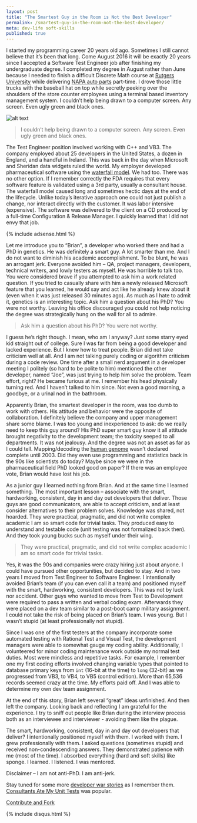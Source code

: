 ```yaml
---
layout: post
title: "The Smartest Guy in the Room is Not the Best Developer"
permalink: /smartest-guy-in-the-room-not-the-best-developer/
meta: dev-life soft-skills
published: true
---
```

I started my programming career 20 years old ago.  Sometimes I still cannot believe that it’s been that long.  Come August 2016 it will be exactly 20 years since I accepted a Software Test Engineer job after finishing my undergraduate degree.  I completed my degree in August rather than June because I needed to finish a difficult Discrete Math course at [Rutgers University](http://www.rutgers.edu/) while delivering [NAPA auto parts](http://www.napaonline.com/) part-time.  I drove those little trucks with the baseball hat on top while secretly peeking over the shoulders of the store counter employees using a terminal based inventory management system.  I couldn’t help being drawn to a computer screen.  Any screen.  Even ugly green and black ones.

![alt text](http://abe90238e3b628565257-c47b312812e6878374960f5d0b7661c9.r73.cf1.rackcdn.com/smartest-developer.jpg "Smart Developer")

> I couldn’t help being drawn to a computer screen.  Any screen.  Even ugly green and black ones.

The Test Engineer position involved working with C++ and VB3.  The company employed about 25 developers in the United States, a dozen in England, and a handful in Ireland.  This was back in the day when Microsoft and Sheridan data widgets ruled the world.  My employer developed pharmaceutical software using the [waterfall model](https://en.wikipedia.org/wiki/Waterfall_model).  We had too.  There was no other option.  If I remember correctly the FDA requires that every software feature is validated using a 3rd party, usually a consultant house.  The waterfall model caused long and sometimes hectic days at the end of the lifecycle.  Unlike today’s iterative approach one could not just publish a change, nor interact directly with the customer.  It was labor intensive (expensive).  The software was delivered to the client on a CD produced by a full-time Configuration & Release Manager.  I quickly learned that I did not envy that job.

{% include adsense.html %}

Let me introduce you to “Brian”, a developer who worked there and had a PhD in genetics.  He was definitely a smart guy.  A lot smarter than me.  And I do not want to diminish his academic accomplishment.  To be blunt, he was an arrogant jerk.  Everyone avoided him – QA, project managers, developers, technical writers, and lowly testers as myself.  He was horrible to talk too.  You were considered brave if you attempted to ask him a work related question.  If you tried to casually share with him a newly released Microsoft feature that you learned, he would say and act like he already knew about it (even when it was just released 30 minutes ago).  As much as I hate to admit it, genetics is an interesting topic.  Ask him a question about his PhD?  You were not worthy.  Leaving his office discouraged you could not help noticing the degree was strategically hung on the wall for all to admire.

> Ask him a question about his PhD?  You were not worthy.

I guess he’s right though.  I mean, who am I anyway?  Just some starry eyed kid straight out of college.  Sure I was far from being a good developer and lacked experience.  But I knew how to treat people.  Brian did not take criticism well at all.  And I am not talking purely coding or algorithm criticism during a code review.  One time after a small nerd argument in a developer meeting I politely (so hard to be polite to him) mentioned the other developer, named “Joe”, was just trying to help him solve the problem.  Team effort, right?  He became furious at me.  I remember his head physically turning red.  And I haven’t talked to him since.  Not even a good morning, a goodbye, or a urinal nod in the bathroom.

Apparently Brian, the smartest developer in the room, was too dumb to work with others.  His attitude and behavior were the opposite of collaboration.  I definitely believe the company and upper management share some blame.  I was too young and inexperienced to ask: do we really need to keep this guy around?  His PhD super smart guy know it all attitude brought negativity to the development team; the toxicity seeped to all departments.  It was not jealousy.  And the degree was not an asset as far as I could tell.  Mapping/decoding the [human genome](https://en.wikipedia.org/wiki/Human_Genome_Project) wasn’t declared complete until 2003. Did they even use programming and statistics back in the 90s like scientists do today?  Maybe since we were in the pharmaceutical field PhD looked good on paper?  If there was an employee vote, Brian would have lost his job.

As a junior guy I learned nothing from Brian.  And at the same time I learned something.  The most important lesson – associate with the smart, hardworking, consistent, day in and day out developers that deliver.  Those guys are good communicators, are able to accept criticism, and at least consider alternatives to their problem solves.  Knowledge was shared, not hoarded.  They were practical, pragmatic, and did not write complex academic I am so smart code for trivial tasks.  They produced easy to understand and testable code (unit testing was not formalized back then).  And they took young bucks such as myself under their wing.

> They were practical, pragmatic, and did not write complex academic I am so smart code for trivial tasks.

Yes, it was the 90s and companies were crazy hiring just about anyone.  I could have pursued other opportunities, but decided to stay.  And in two years I moved from Test Engineer to Software Engineer.  I intentionally avoided Brian’s team (if you can even call it a team) and positioned myself with the smart, hardworking, consistent developers.  This was not by luck nor accident.  Other guys who wanted to move from Test to Development were required to pass a written and verbal coding exam.  Afterwards they were placed on a dev team similar to a post-boot camp military assignment.  I could not take the risk of being placed on Brian’s team.  I was young.  But I wasn’t stupid (at least professionally not stupid).

Since I was one of the first testers at the company incorporate some automated testing with Rational Test and Visual Test, the development managers were able to somewhat gauge my coding ability.  Additionally, I volunteered for minor coding maintenance work outside my normal test duties.  Most were mindless and repetitive tasks.  For example, I remember one my first coding efforts involved changing variable types that pointed to database primary keys from `int` (16-bit at the time) to `long` (32-bit) as we progressed from VB3, to VB4, to VB5 (control edition).  More than 65,536 records seemed crazy at the time.  My efforts paid off.  And I was able to determine my own dev team assignment.

At the end of this story, Brian left several “great” ideas unfinished.  And then left the company.  Looking back and reflecting I am grateful for the experience.  I try to sniff out people like Brian during the interview process both as an interviewee and interviewer - avoiding them like the plague.

The smart, hardworking, consistent, day in and day out developers that deliver?  I intentionally positioned myself with them.  I worked with them.  I grew professionally with them.  I asked questions (sometimes stupid) and received non-condescending answers.  They demonstrated patience with me (most of the time).  I absorbed everything (hard and soft skills) like sponge.  I learned.  I listened.  I was mentored.

Disclaimer – I am not anti-PhD.  I am anti-jerk.

Stay tuned for some more [developer war stories](/dev-life/) as I remember them.  [Consultants Ate My Unit Tests](/consultants-ate-my-unit-tests/) was popular.

<span class="fi-page-edit size-21"></span> <a href="{{ site.post_source_root }}2016-04-04-smartest-guy-in-the-room-not-the-best-developer.markdown" target="_blank">Contribute and Fork</a>

{% include disqus.html %}
